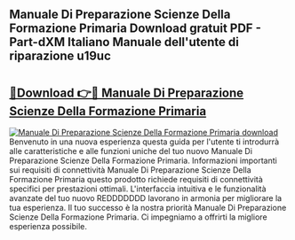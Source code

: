 ## Manuale Di Preparazione Scienze Della Formazione Primaria Download gratuit PDF - Part-dXM Italiano Manuale dell'utente di riparazione u19uc

# <h2><a href="http://df9c049.blite.top/?on=Manuale+Di+Preparazione+Scienze+Della+Formazione+Primaria">🔗Download 👉🔴 Manuale Di Preparazione Scienze Della Formazione Primaria</a></h2>

[![Manuale Di Preparazione Scienze Della Formazione Primaria download](https://i.imgur.com/lujVjoI.png)](http://df9c049.blite.top/?on=Manuale+Di+Preparazione+Scienze+Della+Formazione+Primaria)
Benvenuto in una nuova esperienza questa guida per l'utente ti introdurrà alle caratteristiche e alle funzioni uniche del tuo nuovo Manuale Di Preparazione Scienze Della Formazione Primaria. Informazioni importanti sui requisiti di connettività Manuale Di Preparazione Scienze Della Formazione Primaria questo prodotto richiede requisiti di connettività specifici per prestazioni ottimali. L'interfaccia intuitiva e le funzionalità avanzate del tuo nuovo REDDDDDDD lavorano in armonia per migliorare la tua esperienza. Il tuo successo è la nostra priorità Manuale Di Preparazione Scienze Della Formazione Primaria. Ci impegniamo a offrirti la migliore esperienza possibile.
